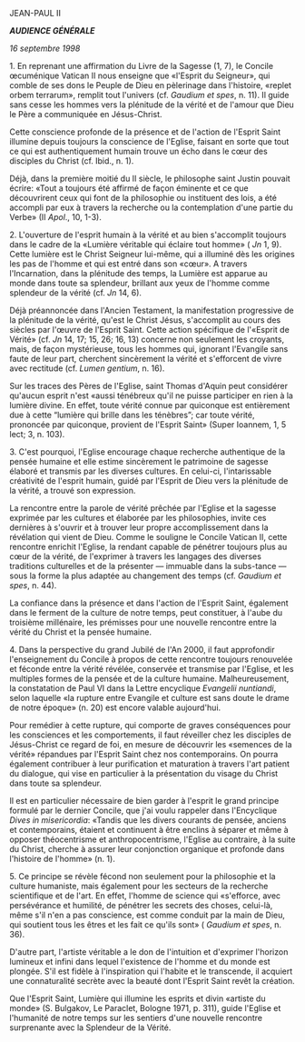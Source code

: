 JEAN-PAUL II


***AUDIENCE GÉNÉRALE***

*16 septembre 1998*

1\. En reprenant une affirmation du Livre de la Sagesse (1, 7), le Concile œcuménique Vatican II nous enseigne que «l'Esprit du Seigneur», qui comble de ses dons le Peuple de Dieu en pèlerinage dans l'histoire, «replet orbem terrarum», remplit tout l'univers (cf. *Gaudium et spes*, n. 11). Il guide sans cesse les hommes vers la plénitude de la vérité et de l'amour que Dieu le Père a communiquée en Jésus-Christ.

Cette conscience profonde de la présence et de l'action de l'Esprit Saint illumine depuis toujours la conscience de l'Eglise, faisant en sorte que tout ce qui est authentiquement humain trouve un écho dans le cœur des disciples du Christ (cf. Ibid., n. 1).

Déjà, dans la première moitié du II siècle, le philosophe saint Justin pouvait écrire: «Tout a toujours été affirmé de façon éminente et ce que découvrirent ceux qui font de la philosophie ou instituent des lois, a été accompli par eux à travers la recherche ou la contemplation d'une partie du Verbe» (II *Apol*., 10, 1-3).

2\. L'ouverture de l'esprit humain à la vérité et au bien s'accomplit toujours dans le cadre de la «Lumière véritable qui éclaire tout homme» ( *Jn* 1, 9). Cette lumière est le Christ Seigneur lui-même, qui a illuminé dès les origines les pas de l'homme et qui est entré dans son «cœur». A travers l'Incarnation, dans la plénitude des temps, la Lumière est apparue au monde dans toute sa splendeur, brillant aux yeux de l'homme comme splendeur de la vérité (cf. *Jn* 14, 6).

Déjà préannoncée dans l'Ancien Testament, la manifestation progressive de la plénitude de la vérité, qu'est le Christ Jésus, s'accomplit au cours des siècles par l'œuvre de l'Esprit Saint. Cette action spécifique de l'«Esprit de Vérité» (cf. *Jn* 14, 17; 15, 26; 16, 13) concerne non seulement les croyants, mais, de façon mystérieuse, tous les hommes qui, ignorant l'Evangile sans faute de leur part, cherchent sincèrement la vérité et s'efforcent de vivre avec rectitude (cf. *Lumen gentium*, n. 16).

Sur les traces des Pères de l'Eglise, saint Thomas d'Aquin peut considérer qu'aucun esprit n'est «aussi ténébreux qu'il ne puisse participer en rien à la lumière divine. En effet, toute vérité connue par quiconque est entièrement due à cette “lumière qui brille dans les ténèbres”; car toute vérité, prononcée par quiconque, provient de l'Esprit Saint» (Super Ioannem, 1, 5 lect; 3, n. 103).

3\. C'est pourquoi, l'Eglise encourage chaque recherche authentique de la pensée humaine et elle estime sincèrement le patrimoine de sagesse élaboré et transmis par les diverses cultures. En celui-ci, l'intarissable créativité de l'esprit humain, guidé par l'Esprit de Dieu vers la plénitude de la vérité, a trouvé son expression.

La rencontre entre la parole de vérité prêchée par l'Eglise et la sagesse exprimée par les cultures et élaborée par les philosophies, invite ces dernières à s'ouvrir et à trouver leur propre accomplissement dans la révélation qui vient de Dieu. Comme le souligne le Concile Vatican II, cette rencontre enrichit l'Eglise, la rendant capable de pénétrer toujours plus au cœur de la vérité, de l'exprimer à travers les langages des diverses traditions culturelles et de la présenter — immuable dans la subs-tance — sous la forme la plus adaptée au changement des temps (cf. *Gaudium et spes*, n. 44).

La confiance dans la présence et dans l'action de l'Esprit Saint, également dans le ferment de la culture de notre temps, peut constituer, à l'aube du troisième millénaire, les prémisses pour une nouvelle rencontre entre la vérité du Christ et la pensée humaine.

4\. Dans la perspective du grand Jubilé de l'An 2000, il faut approfondir l'enseignement du Concile à propos de cette rencontre toujours renouvelée et féconde entre la vérité révélée, conservée et transmise par l'Eglise, et les multiples formes de la pensée et de la culture humaine. Malheureusement, la constatation de Paul VI dans la Lettre encyclique *Evangelii nuntiandi*, selon laquelle «la rupture entre Evangile et culture est sans doute le drame de notre époque» (n. 20) est encore valable aujourd'hui.

Pour remédier à cette rupture, qui comporte de graves conséquences pour les consciences et les comportements, il faut réveiller chez les disciples de Jésus-Christ ce regard de foi, en mesure de découvrir les «semences de la vérité» répandues par l'Esprit Saint chez nos contemporains. On pourra également contribuer à leur purification et maturation à travers l'art patient du dialogue, qui vise en particulier à la présentation du visage du Christ dans toute sa splendeur.

Il est en particulier nécessaire de bien garder à l'esprit le grand principe formulé par le dernier Concile, que j'ai voulu rappeler dans l'Encyclique *Dives in misericordia*: «Tandis que les divers courants de pensée, anciens et contemporains, étaient et continuent à être enclins à séparer et même à opposer théocentrisme et anthropocentrisme, l'Eglise au contraire, à la suite du Christ, cherche à assurer leur conjonction organique et profonde dans l'histoire de l'homme» (n. 1).

5\. Ce principe se révèle fécond non seulement pour la philosophie et la culture humaniste, mais également pour les secteurs de la recherche scientifique et de l'art. En effet, l'homme de science qui «s'efforce, avec persévérance et humilité, de pénétrer les secrets des choses, celui-là, même s'il n'en a pas conscience, est comme conduit par la main de Dieu, qui soutient tous les êtres et les fait ce qu'ils sont» ( *Gaudium et spes*, n. 36).

D'autre part, l'artiste véritable a le don de l'intuition et d'exprimer l'horizon lumineux et infini dans lequel l'existence de l'homme et du monde est plongée. S'il est fidèle à l'inspiration qui l'habite et le transcende, il acquiert une connaturalité secrète avec la beauté dont l'Esprit Saint revêt la création.

Que l'Esprit Saint, Lumière qui illumine les esprits et divin «artiste du monde» (S. Bulgakov, Le Paraclet, Bologne 1971, p. 311), guide l'Eglise et l'humanité de notre temps sur les sentiers d'une nouvelle rencontre surprenante avec la Splendeur de la Vérité.